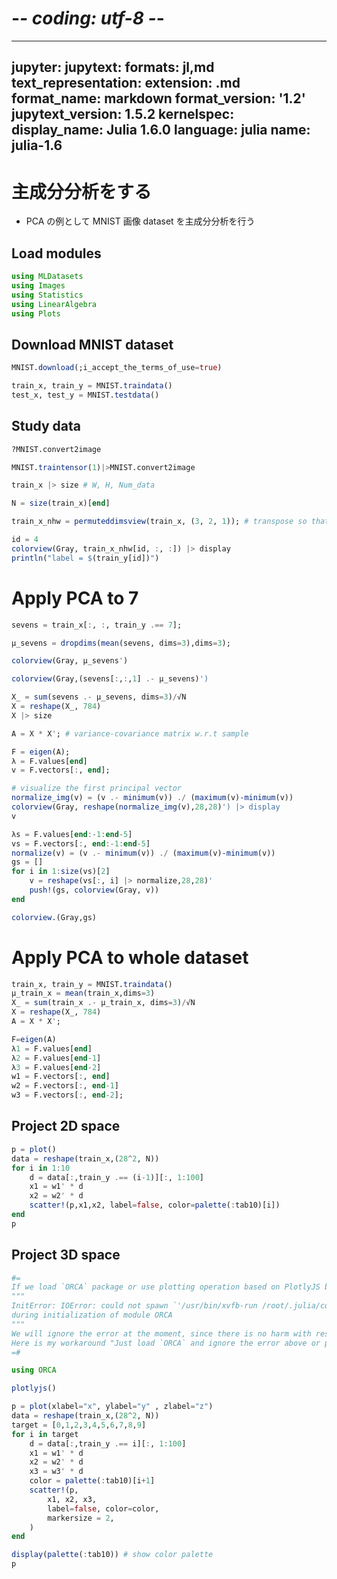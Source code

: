 # -*- coding: utf-8 -*-
---
jupyter:
  jupytext:
    formats: jl,md
    text_representation:
      extension: .md
      format_name: markdown
      format_version: '1.2'
      jupytext_version: 1.5.2
  kernelspec:
    display_name: Julia 1.6.0
    language: julia
    name: julia-1.6
---

# 主成分分析をする


- PCA の例として MNIST 画像 dataset を主成分分析を行う


## Load modules

```julia
using MLDatasets
using Images
using Statistics
using LinearAlgebra
using Plots
```

## Download MNIST dataset

```julia
MNIST.download(;i_accept_the_terms_of_use=true)
```

```julia
train_x, train_y = MNIST.traindata()
test_x, test_y = MNIST.testdata()
```

## Study data

```julia
?MNIST.convert2image
```

```julia
MNIST.traintensor(1)|>MNIST.convert2image
```

```julia
train_x |> size # W, H, Num_data
```

```julia
N = size(train_x)[end]
```

```julia
train_x_nhw = permuteddimsview(train_x, (3, 2, 1)); # transpose so that it has NxHxW layout
```

```julia
id = 4
colorview(Gray, train_x_nhw[id, :, :]) |> display
println("label = $(train_y[id])")
```

# Apply PCA to 7

```julia
sevens = train_x[:, :, train_y .== 7];
```

```julia
μ_sevens = dropdims(mean(sevens, dims=3),dims=3);
```

```julia
colorview(Gray, μ_sevens')
```

```julia
colorview(Gray,(sevens[:,:,1] .- μ_sevens)')
```

```julia
X_ = sum(sevens .- μ_sevens, dims=3)/√N
X = reshape(X_, 784)
X |> size
```

```julia
A = X * X'; # variance-covariance matrix w.r.t sample
```

```julia
F = eigen(A);
λ = F.values[end]
v = F.vectors[:, end];
```

```julia
# visualize the first principal vector
normalize_img(v) = (v .- minimum(v)) ./ (maximum(v)-minimum(v))
colorview(Gray, reshape(normalize_img(v),28,28)') |> display
v
```

```julia
λs = F.values[end:-1:end-5]
vs = F.vectors[:, end:-1:end-5]
normalize(v) = (v .- minimum(v)) ./ (maximum(v)-minimum(v))
gs = []
for i in 1:size(vs)[2]
    v = reshape(vs[:, i] |> normalize,28,28)'
    push!(gs, colorview(Gray, v))
end

colorview.(Gray,gs)
```

# Apply PCA to whole dataset

```julia
train_x, train_y = MNIST.traindata()
μ_train_x = mean(train_x,dims=3)
X_ = sum(train_x .- μ_train_x, dims=3)/√N
X = reshape(X_, 784)
A = X * X';
```

```julia
F=eigen(A)
λ1 = F.values[end]
λ2 = F.values[end-1]
λ3 = F.values[end-2]
w1 = F.vectors[:, end]
w2 = F.vectors[:, end-1]
w3 = F.vectors[:, end-2];
```

## Project 2D space

```julia
p = plot()
data = reshape(train_x,(28^2, N))
for i in 1:10
    d = data[:,train_y .== (i-1)][:, 1:100]
    x1 = w1' * d
    x2 = w2' * d
    scatter!(p,x1,x2, label=false, color=palette(:tab10)[i])
end
p
```

## Project 3D space

```julia
#=
If we load `ORCA` package or use plotting operation based on PlotlyJS backend over the sysimage generated by PackageCompiler using my method, it will cause the following error.
"""
InitError: IOError: could not spawn `'/usr/bin/xvfb-run /root/.julia/conda/3/envs/_ORCA_jl_/bin/orca' server --port=7982 --graph-only`: no such file or directory (ENOENT)
during initialization of module ORCA
"""
We will ignore the error at the moment, since there is no harm with respect to our purpose.
Here is my workaround "Just load `ORCA` and ignore the error above or plot a small dummy data in advance"
=#

using ORCA
```

```julia
plotlyjs()

p = plot(xlabel="x", ylabel="y" , zlabel="z")
data = reshape(train_x,(28^2, N))
target = [0,1,2,3,4,5,6,7,8,9]
for i in target
    d = data[:,train_y .== i][:, 1:100]
    x1 = w1' * d
    x2 = w2' * d
    x3 = w3' * d
    color = palette(:tab10)[i+1]
    scatter!(p, 
        x1, x2, x3, 
        label=false, color=color,
        markersize = 2,
    )
end

display(palette(:tab10)) # show color palette
p
```

